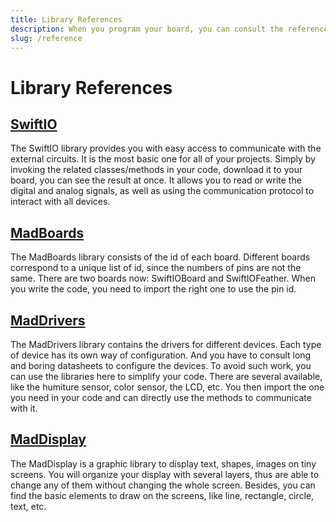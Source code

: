 ```yaml
---
title: Library References
description: When you program your board, you can consult the references to use all functionalities.
slug: /reference
---
```


# Library References



## [SwiftIO](https://swiftioapi.madmachine.io/)

The SwiftIO library provides you with easy access to communicate with the external circuits. It is the most basic one for all of your projects. Simply by invoking the related classes/methods in your code, download it to your board, you can see the result at once. It allows you to read or write the digital and analog signals, as well as using the communication protocol to interact with all devices.

## [MadBoards](https://github.com/madmachineio/MadBoards)

The MadBoards library consists of the id of each board. Different boards correspond to a unique list of id, since the numbers of pins are not the same. There are two boards now: SwiftIOBoard and SwiftIOFeather. When you write the code, you need to import the right one to use the pin id.

## [MadDrivers](https://github.com/madmachineio/MadDrivers)

The MadDrivers library contains the drivers for different devices. Each type of device has its own way of configuration. And you have to consult long and boring datasheets to configure the devices. To avoid such work, you can use the libraries here to simplify your code. There are several available, like the humiture sensor, color sensor, the LCD, etc. You then import the one you need in your code and can directly use the methods to communicate with it. 

## [MadDisplay](https://github.com/madmachineio/MadDisplay)

The MadDisplay is a graphic library to display text, shapes, images on tiny screens. You will organize your display with several layers, thus are able to change any of them without changing the whole screen. Besides, you can find the basic elements to draw on the screens, like line, rectangle, circle, text, etc.

